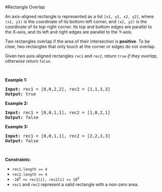#Rectangle Overlap
<p>An axis-aligned rectangle is represented as a list <code>[x1, y1, x2, y2]</code>, where <code>(x1, y1)</code> is the coordinate of its bottom-left corner, and <code>(x2, y2)</code> is the coordinate of its top-right corner. Its top and bottom edges are parallel to the X-axis, and its left and right edges are parallel to the Y-axis.</p>
<p>Two rectangles overlap if the area of their intersection is <strong>positive</strong>. To be clear, two rectangles that only touch at the corner or edges do not overlap.</p>
<p>Given two axis-aligned rectangles <code>rec1</code> and <code>rec2</code>, return <code>true</code><em> if they overlap, otherwise return </em><code>false</code>.</p>
<p> </p>
<p><strong class="example">Example 1:</strong></p>
<pre><strong>Input:</strong> rec1 = [0,0,2,2], rec2 = [1,1,3,3]
<strong>Output:</strong> true
</pre><p><strong class="example">Example 2:</strong></p>
<pre><strong>Input:</strong> rec1 = [0,0,1,1], rec2 = [1,0,2,1]
<strong>Output:</strong> false
</pre><p><strong class="example">Example 3:</strong></p>
<pre><strong>Input:</strong> rec1 = [0,0,1,1], rec2 = [2,2,3,3]
<strong>Output:</strong> false
</pre>
<p> </p>
<p><strong>Constraints:</strong></p>
<ul>
<li><code>rec1.length == 4</code></li>
<li><code>rec2.length == 4</code></li>
<li><code>-10<sup>9</sup> &lt;= rec1[i], rec2[i] &lt;= 10<sup>9</sup></code></li>
<li><code>rec1</code> and <code>rec2</code> represent a valid rectangle with a non-zero area.</li>
</ul>
